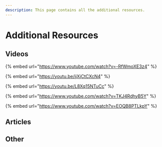 ```yaml
---
description: This page contains all the additional resources.
---
```


# Additional Resources

## &#x20;Videos&#x20;

{% embed url="https://www.youtube.com/watch?v=-RfWmoXE3z4" %}

{% embed url="https://youtu.be/ijXjCtCXcN4" %}

{% embed url="https://youtu.be/L8Xq15NTuCc" %}

{% embed url="https://www.youtube.com/watch?v=TKJ4RdhyB5Y" %}

{% embed url="https://www.youtube.com/watch?v=EOQB8PTLkpY" %}

## Articles



## Other
